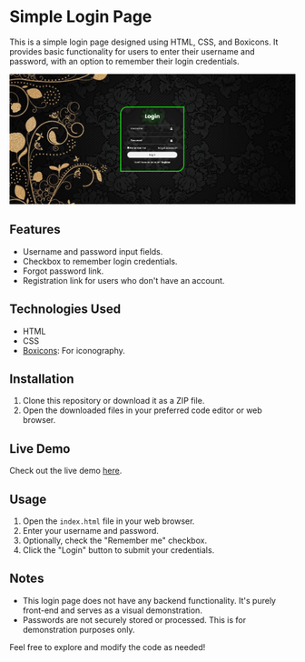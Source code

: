 # Simple Login Page

This is a simple login page designed using HTML, CSS, and Boxicons. It provides basic functionality for users to enter their username and password, with an option to remember their login credentials.

![Login Page](./img/Screenshot_1.jpg)

## Features

- Username and password input fields.
- Checkbox to remember login credentials.
- Forgot password link.
- Registration link for users who don't have an account.

## Technologies Used

- HTML
- CSS
- [Boxicons](https://boxicons.com/): For iconography.

## Installation

1. Clone this repository or download it as a ZIP file.
2. Open the downloaded files in your preferred code editor or web browser.

## Live Demo

Check out the live demo [here](https://login-pied-beta.vercel.app/).

## Usage

1. Open the `index.html` file in your web browser.
2. Enter your username and password.
3. Optionally, check the "Remember me" checkbox.
4. Click the "Login" button to submit your credentials.

## Notes

- This login page does not have any backend functionality. It's purely front-end and serves as a visual demonstration.
- Passwords are not securely stored or processed. This is for demonstration purposes only.

Feel free to explore and modify the code as needed!
